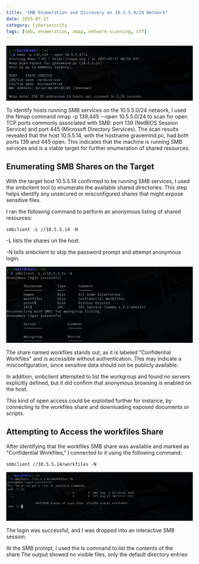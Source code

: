 ```yaml
---
title: "SMB Enumeration and Discovery on 10.5.5.0/24 Network"
date: 2025-07-27
category: Cybersecurity
tags: [smb, enumeration, nmap, network-scanning, ctf]
---
```


<p align="center">
  <img src="../assets/smb/snap1.png" alt="shares" width="700"/>
</p>
To identify hosts running SMB services on the 10.5.5.0/24 network, I used the Nmap command nmap -p 139,445 --open 10.5.5.0/24 to scan for open TCP ports commonly associated with SMB: port 139 (NetBIOS Session Service) and port 445 (Microsoft Directory Services). The scan results revealed that the host 10.5.5.14, with the hostname gravemind.pc, had both ports 139 and 445 open. This indicates that the machine is running SMB services and is a viable target for further enumeration of shared resources.


## Enumerating SMB Shares on the Target

With the target host 10.5.5.14 confirmed to be running SMB services, I used the smbclient tool to enumerate the available shared directories. This step helps identify any unsecured or misconfigured shares that might expose sensitive files.

I ran the following command to perform an anonymous listing of shared resources:

```
smbclient -L //10.5.5.14 -N
```

-L lists the shares on the host.

-N tells smbclient to skip the password prompt and attempt anonymous login.

<p align="center">
  <img src="../assets/smb/snap2.png" alt="shares" width="700"/>
</p>

The share named workfiles stands out, as it is labeled "Confidential Workfiles" and is accessible without authentication. This may indicate a misconfiguration, since sensitive data should not be publicly available.

In addition, smbclient attempted to list the workgroup and found no servers explicitly defined, but it did confirm that anonymous browsing is enabled on the host.

This kind of open access could be exploited further for instance, by connecting to the workfiles share and downloading exposed documents or scripts.

## Attempting to Access the workfiles Share

After identifying that the workfiles SMB share was available and marked as "Confidential Workfiles," I connected to it using the following command:

```
smbclient //10.5.5.14/workfiles -N
```

<p align="center">
  <img src="../assets/smb/snap3.png" alt="shares" width="700"/>
</p>
The login was successful, and I was dropped into an interactive SMB session.

At the SMB prompt, I used the ls command to list the contents of the share.The output showed no visible files, only the default directory entries
